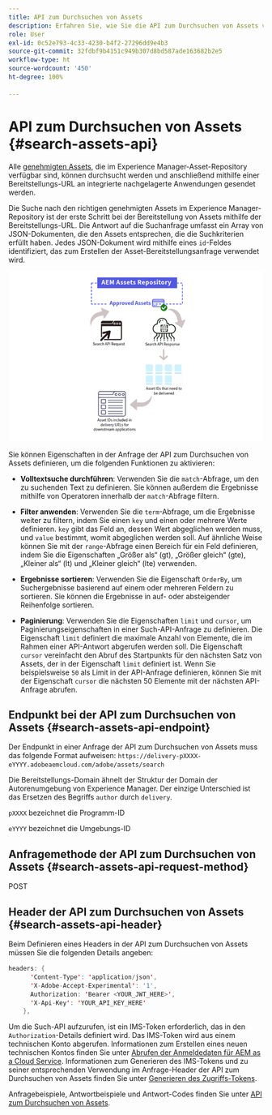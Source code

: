 ```yaml
---
title: API zum Durchsuchen von Assets
description: Erfahren Sie, wie Sie die API zum Durchsuchen von Assets verwenden.
role: User
exl-id: 0c52e793-4c33-4230-b4f2-27296dd9e4b3
source-git-commit: 32fdbf9b4151c949b307d8bd587ade163682b2e5
workflow-type: ht
source-wordcount: '450'
ht-degree: 100%

---
```


# API zum Durchsuchen von Assets {#search-assets-api}

Alle [genehmigten Assets](approve-assets.md), die im Experience Manager-Asset-Repository verfügbar sind, können durchsucht werden und anschließend mithilfe einer Bereitstellungs-URL an integrierte nachgelagerte Anwendungen gesendet werden.

Die Suche nach den richtigen genehmigten Assets im Experience Manager-Repository ist der erste Schritt bei der Bereitstellung von Assets mithilfe der Bereitstellungs-URL. Die Antwort auf die Suchanfrage umfasst ein Array von JSON-Dokumenten, die den Assets entsprechen, die die Suchkriterien erfüllt haben. Jedes JSON-Dokument wird mithilfe eines `id`-Feldes identifiziert, das zum Erstellen der Asset-Bereitstellungsanfrage verwendet wird.

![Überblick über das direkte binäre Upload-Protokoll](assets/search-assets-api-overview.png)

Sie können Eigenschaften in der Anfrage der API zum Durchsuchen von Assets definieren, um die folgenden Funktionen zu aktivieren:

* **Volltextsuche durchführen**: Verwenden Sie die `match`-Abfrage, um den zu suchenden Text zu definieren.  Sie können außerdem die Ergebnisse mithilfe von Operatoren innerhalb der `match`-Abfrage filtern.

* **Filter anwenden**: Verwenden Sie die `term`-Abfrage, um die Ergebnisse weiter zu filtern, indem Sie einen `key` und einen oder mehrere Werte definieren. `key` gibt das Feld an, dessen Wert abgeglichen werden muss, und `value` bestimmt, womit abgeglichen werden soll. Auf ähnliche Weise können Sie mit der `range`-Abfrage einen Bereich für ein Feld definieren, indem Sie die Eigenschaften „Größer als“ (gt), „Größer gleich“ (gte), „Kleiner als“ (lt) und „Kleiner gleich“ (lte) verwenden.

* **Ergebnisse sortieren**: Verwenden Sie die Eigenschaft `OrderBy`, um Suchergebnisse basierend auf einem oder mehreren Feldern zu sortieren. Sie können die Ergebnisse in auf- oder absteigender Reihenfolge sortieren.

* **Paginierung**: Verwenden Sie die Eigenschaften `limit` und `cursor`, um Paginierungseigenschaften in einer Such-API-Anfrage zu definieren. Die Eigenschaft `limit` definiert die maximale Anzahl von Elemente, die im Rahmen einer API-Antwort abgerufen werden soll. Die Eigenschaft `cursor` vereinfacht den Abruf des Startpunkts für den nächsten Satz von Assets, der in der Eigenschaft `limit` definiert ist. Wenn Sie beispielsweise `50` als Limit in der API-Anfrage definieren, können Sie mit der Eigenschaft `cursor` die nächsten 50 Elemente mit der nächsten API-Anfrage abrufen.

## Endpunkt bei der API zum Durchsuchen von Assets {#search-assets-api-endpoint}

Der Endpunkt in einer Anfrage der API zum Durchsuchen von Assets muss das folgende Format aufweisen:
`https://delivery-pXXXX-eYYYY.adobeaemcloud.com/adobe/assets/search`

Die Bereitstellungs-Domain ähnelt der Struktur der Domain der Autorenumgebung von Experience Manager. Der einzige Unterschied ist das Ersetzen des Begriffs `author` durch `delivery`.

`pXXXX` bezeichnet die Programm-ID

`eYYYY` bezeichnet die Umgebungs-ID

## Anfragemethode der API zum Durchsuchen von Assets {#search-assets-api-request-method}

POST

## Header der API zum Durchsuchen von Assets {#search-assets-api-header}

Beim Definieren eines Headers in der API zum Durchsuchen von Assets müssen Sie die folgenden Details angeben:

```java
headers: {
      'Content-Type': 'application/json',
      'X-Adobe-Accept-Experimental': '1',
      Authorization: 'Bearer <YOUR_JWT_HERE>',
      'X-Api-Key': 'YOUR_API_KEY_HERE'
    },
```

Um die Such-API aufzurufen, ist ein IMS-Token erforderlich, das in den `Authorization`-Details definiert wird. Das IMS-Token wird aus einem technischen Konto abgerufen. Informationen zum Erstellen eines neuen technischen Kontos finden Sie unter [Abrufen der Anmeldedaten für AEM as a Cloud Service](https://experienceleague.adobe.com/docs/experience-manager-cloud-service/content/implementing/developing/generating-access-tokens-for-server-side-apis.html?lang=de#fetch-the-aem-as-a-cloud-service-credentials). Informationen zum Generieren des IMS-Tokens und zu seiner entsprechenden Verwendung im Anfrage-Header der API zum Durchsuchen von Assets finden Sie unter [Generieren des Zugriffs-Tokens](https://experienceleague.adobe.com/docs/experience-manager-cloud-service/content/implementing/developing/generating-access-tokens-for-server-side-apis.html?lang=de#generating-the-access-token).

Anfragebeispiele, Antwortbeispiele und Antwort-Codes finden Sie unter [API zum Durchsuchen von Assets](https://adobe-aem-assets-delivery-experimental.redoc.ly/#operation/search).
